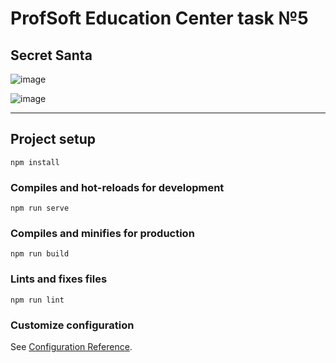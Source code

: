 # ProfSoft Education Center task №5

## Secret Santa

![image](https://user-images.githubusercontent.com/71455385/199073660-9e7304c3-06ba-4ac0-bfc5-e152e7a290cd.png)

![image](https://user-images.githubusercontent.com/71455385/199073730-9b0c1abc-f075-40fa-9c78-860da1477f32.png)

---

## Project setup

```
npm install
```

### Compiles and hot-reloads for development

```
npm run serve
```

### Compiles and minifies for production

```
npm run build
```

### Lints and fixes files

```
npm run lint
```

### Customize configuration

See [Configuration Reference](https://cli.vuejs.org/config/).
